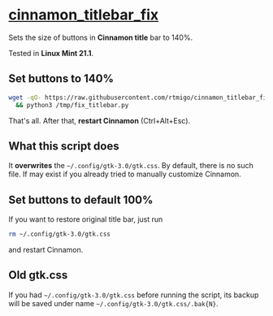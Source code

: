 # [cinnamon_titlebar_fix](https://github.com/rtmigo/cinnamon_titlebar_fix)

Sets the size of buttons in **Cinnamon title** bar to 140%.

Tested in **Linux Mint 21.1**.

## Set buttons to 140%

```bash
wget -qO- https://raw.githubusercontent.com/rtmigo/cinnamon_titlebar_fix/dev/fix_titlebar.py > /tmp/fix_titlebar.py \
  && python3 /tmp/fix_titlebar.py 
```

That's all. After that, **restart Cinnamon** (Ctrl+Alt+Esc).

##  What this script does

It **overwrites** the `~/.config/gtk-3.0/gtk.css`. By default, there is no such 
file. If may exist if you already tried to manually customize Cinnamon.

## Set buttons to default 100%

If you want to restore original title bar, just run

```bash
rm ~/.config/gtk-3.0/gtk.css
```

and restart Cinnamon.

## Old gtk.css

If you had `~/.config/gtk-3.0/gtk.css` before running the script, its backup 
will be saved under name `~/.config/gtk-3.0/gtk.css/.bak{N}`.
